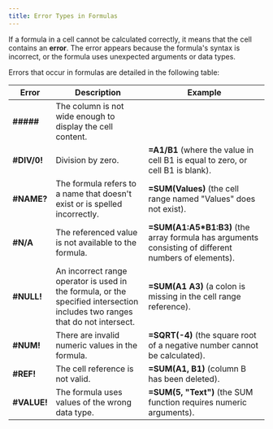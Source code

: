 ```yaml
---
title: Error Types in Formulas
---
```

If a formula in a cell cannot be calculated correctly, it means that the cell contains an **error**. The error appears because the formula's syntax is incorrect, or the formula uses unexpected arguments or data types.

Errors that occur in formulas are detailed in the following table:

| Error | Description | Example |
|---|---|---|
| **#####** | The column is not wide enough to display the cell content. |  |
| **#DIV/0!** | Division by zero. | **=A1/B1** (where the value in cell B1 is equal to zero, or cell B1 is blank). |
| **#NAME?** | The formula refers to a name that doesn't exist or is spelled incorrectly. | **=SUM(Values)** (the cell range named "Values" does not exist). |
| **#N/A** | The referenced value is not available to the formula. | **=SUM(A1:A5*B1:B3)** (the array formula has arguments consisting of different numbers of elements). |
| **#NULL!** | An incorrect range operator is used in the formula, or the specified intersection includes two ranges that do not intersect. | **=SUM(A1 A3)** (a colon is missing in the cell range reference). |
| **#NUM!** | There are invalid numeric values in the formula. | **=SQRT(-4)** (the square root of a negative number cannot be calculated). |
| **#REF!** | The cell reference is not valid. | **=SUM(A1, B1)** (column B has been deleted). |
| **#VALUE!** | The formula uses values of the wrong data type. | **=SUM(5, "Text")** (the SUM function requires numeric arguments). |